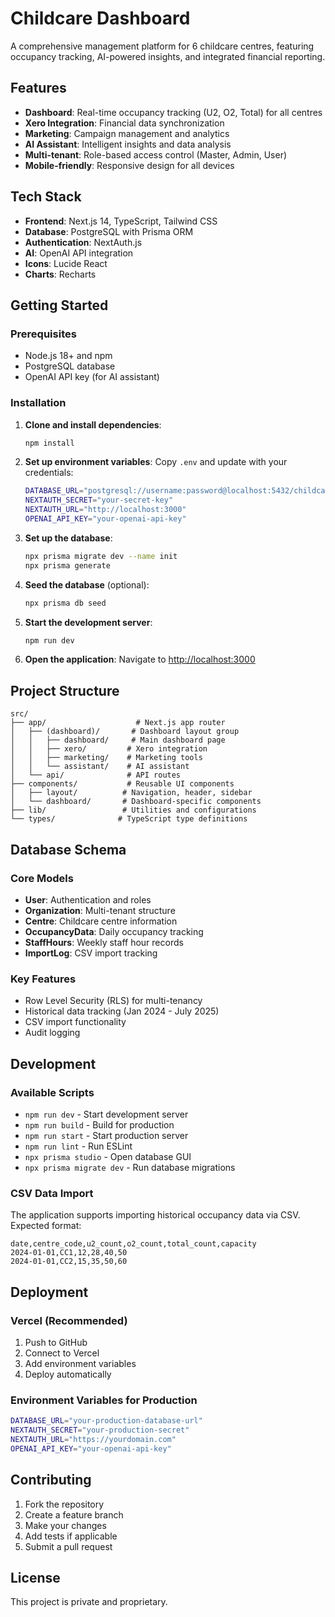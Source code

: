 # Childcare Dashboard

A comprehensive management platform for 6 childcare centres, featuring occupancy tracking, AI-powered insights, and integrated financial reporting.

## Features

- **Dashboard**: Real-time occupancy tracking (U2, O2, Total) for all centres
- **Xero Integration**: Financial data synchronization
- **Marketing**: Campaign management and analytics
- **AI Assistant**: Intelligent insights and data analysis
- **Multi-tenant**: Role-based access control (Master, Admin, User)
- **Mobile-friendly**: Responsive design for all devices

## Tech Stack

- **Frontend**: Next.js 14, TypeScript, Tailwind CSS
- **Database**: PostgreSQL with Prisma ORM
- **Authentication**: NextAuth.js
- **AI**: OpenAI API integration
- **Icons**: Lucide React
- **Charts**: Recharts

## Getting Started

### Prerequisites

- Node.js 18+ and npm
- PostgreSQL database
- OpenAI API key (for AI assistant)

### Installation

1. **Clone and install dependencies**:
   ```bash
   npm install
   ```

2. **Set up environment variables**:
   Copy `.env` and update with your credentials:
   ```bash
   DATABASE_URL="postgresql://username:password@localhost:5432/childcare_dashboard"
   NEXTAUTH_SECRET="your-secret-key"
   NEXTAUTH_URL="http://localhost:3000"
   OPENAI_API_KEY="your-openai-api-key"
   ```

3. **Set up the database**:
   ```bash
   npx prisma migrate dev --name init
   npx prisma generate
   ```

4. **Seed the database** (optional):
   ```bash
   npx prisma db seed
   ```

5. **Start the development server**:
   ```bash
   npm run dev
   ```

6. **Open the application**:
   Navigate to [http://localhost:3000](http://localhost:3000)

## Project Structure

```
src/
├── app/                    # Next.js app router
│   ├── (dashboard)/       # Dashboard layout group
│   │   ├── dashboard/     # Main dashboard page
│   │   ├── xero/         # Xero integration
│   │   ├── marketing/    # Marketing tools
│   │   └── assistant/    # AI assistant
│   └── api/              # API routes
├── components/           # Reusable UI components
│   ├── layout/          # Navigation, header, sidebar
│   └── dashboard/       # Dashboard-specific components
├── lib/                 # Utilities and configurations
└── types/              # TypeScript type definitions
```

## Database Schema

### Core Models
- **User**: Authentication and roles
- **Organization**: Multi-tenant structure
- **Centre**: Childcare centre information
- **OccupancyData**: Daily occupancy tracking
- **StaffHours**: Weekly staff hour records
- **ImportLog**: CSV import tracking

### Key Features
- Row Level Security (RLS) for multi-tenancy
- Historical data tracking (Jan 2024 - July 2025)
- CSV import functionality
- Audit logging

## Development

### Available Scripts

- `npm run dev` - Start development server
- `npm run build` - Build for production
- `npm run start` - Start production server
- `npm run lint` - Run ESLint
- `npx prisma studio` - Open database GUI
- `npx prisma migrate dev` - Run database migrations

### CSV Data Import

The application supports importing historical occupancy data via CSV. Expected format:

```csv
date,centre_code,u2_count,o2_count,total_count,capacity
2024-01-01,CC1,12,28,40,50
2024-01-01,CC2,15,35,50,60
```

## Deployment

### Vercel (Recommended)

1. Push to GitHub
2. Connect to Vercel
3. Add environment variables
4. Deploy automatically

### Environment Variables for Production

```bash
DATABASE_URL="your-production-database-url"
NEXTAUTH_SECRET="your-production-secret"
NEXTAUTH_URL="https://yourdomain.com"
OPENAI_API_KEY="your-openai-api-key"
```

## Contributing

1. Fork the repository
2. Create a feature branch
3. Make your changes
4. Add tests if applicable
5. Submit a pull request

## License

This project is private and proprietary.
